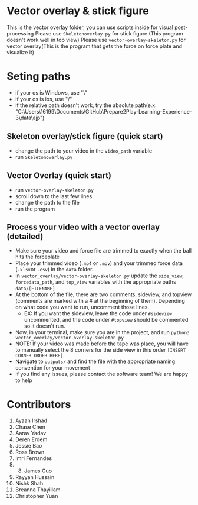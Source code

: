 # Vector overlay & stick figure

This is the vector overlay folder, you can use scripts inside for visual post-processing
Please use `Skeletonoverlay.py` for stick figure (This program doesn't work well in top view)
Please use `vector-overlay-skeleton.py` for vector overlay(This is the program that gets the force on force plate and visualize it)

# Seting paths
- if your os is Windows, use "\\"
- if your os is ios, use "/"
- if the relative path doesn't work, try the absolute path(e.x. "C:\\Users\\16199\\Documents\\GitHub\\Prepare2Play-Learning-Experience-3\\data\\ajp")

## Skeleton overlay/stick figure (quick start)
- change the path to your video in the `video_path` variable
- run `Skeletonoverlay.py`

## Vector Overlay (quick start)
- run `vector-overlay-skeleton.py`
- scroll down to the last few lines
- change the path to the file
- run the program

##  Process your video with a vector overlay (detailed)
- Make sure your video and force file are trimmed to exactly when the ball hits the forceplate
- Place your trimmed video (`.mp4` or `.mov`) and your trimmed force data (`.xlsx`or `.csv`) in the `data` folder.
- In `vector_overlay/vector-overlay-skeleton.py` update the `side_view`, `forcedata_path`, and `top_view` variables with the appropriate paths `data/[FILENAME]`
- At the bottom of the file, there are two comments, sideview, and topview (comments are marked with a # at the beginning of them). Depending on what code you want to run, uncomment those lines.
  - EX: If you want the sideview, leave the code under `#sideview` uncommented, and the code under `#topview` should be commented so it doesn't run.
- Now, in your terminal, make sure you are in the project, and run `python3 vector_overlay/vector-overlay-skeleton.py`
- NOTE: If your video was made before the tape was place, you will have to manually select the 8 corners for the side view in this order `[INSERT CORNER ORDER HERE]`
- Navigate to `outputs/` and find the file with the appropriate naming convention for your movement
- If you find any issues, please contact the software team! We are happy to help

# Contributors
1. Ayaan Irshad
2. Chase Chen
3. Aarav Yadav
4. Deren Erdem
5. Jessie Bao
6. Ross Brown
7. Imri Fernandes
8. 8. James Guo
9. Rayyan Hussain
10. Nishk Shah
11. Breanna Thayillam
12. Christopher Yuan

